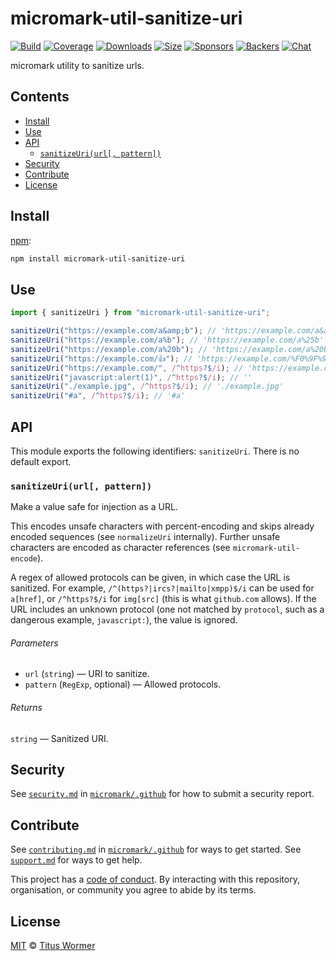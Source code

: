 # micromark-util-sanitize-uri

[![Build][build-badge]][build] [![Coverage][coverage-badge]][coverage]
[![Downloads][downloads-badge]][downloads]
[![Size][bundle-size-badge]][bundle-size]
[![Sponsors][sponsors-badge]][opencollective]
[![Backers][backers-badge]][opencollective] [![Chat][chat-badge]][chat]

micromark utility to sanitize urls.

## Contents

- [Install](#install)
- [Use](#use)
- [API](#api)
  - [`sanitizeUri(url[, pattern])`](#sanitizeuriurl-pattern)
- [Security](#security)
- [Contribute](#contribute)
- [License](#license)

## Install

[npm][npm]:

```sh
npm install micromark-util-sanitize-uri
```

## Use

```js
import { sanitizeUri } from "micromark-util-sanitize-uri";

sanitizeUri("https://example.com/a&amp;b"); // 'https://example.com/a&amp;amp;b'
sanitizeUri("https://example.com/a%b"); // 'https://example.com/a%25b'
sanitizeUri("https://example.com/a%20b"); // 'https://example.com/a%20b'
sanitizeUri("https://example.com/👍"); // 'https://example.com/%F0%9F%91%8D'
sanitizeUri("https://example.com/", /^https?$/i); // 'https://example.com/'
sanitizeUri("javascript:alert(1)", /^https?$/i); // ''
sanitizeUri("./example.jpg", /^https?$/i); // './example.jpg'
sanitizeUri("#a", /^https?$/i); // '#a'
```

## API

This module exports the following identifiers: `sanitizeUri`. There is no
default export.

### `sanitizeUri(url[, pattern])`

Make a value safe for injection as a URL.

This encodes unsafe characters with percent-encoding and skips already encoded
sequences (see `normalizeUri` internally). Further unsafe characters are encoded
as character references (see `micromark-util-encode`).

A regex of allowed protocols can be given, in which case the URL is sanitized.
For example, `/^(https?|ircs?|mailto|xmpp)$/i` can be used for `a[href]`, or
`/^https?$/i` for `img[src]` (this is what `github.com` allows). If the URL
includes an unknown protocol (one not matched by `protocol`, such as a dangerous
example, `javascript:`), the value is ignored.

###### Parameters

- `url` (`string`) — URI to sanitize.
- `pattern` (`RegExp`, optional) — Allowed protocols.

###### Returns

`string` — Sanitized URI.

## Security

See [`security.md`][securitymd] in [`micromark/.github`][health] for how to
submit a security report.

## Contribute

See [`contributing.md`][contributing] in [`micromark/.github`][health] for ways
to get started. See [`support.md`][support] for ways to get help.

This project has a [code of conduct][coc]. By interacting with this repository,
organisation, or community you agree to abide by its terms.

## License

[MIT][license] © [Titus Wormer][author]

<!-- Definitions -->

[build-badge]: https://github.com/micromark/micromark/workflows/main/badge.svg
[build]: https://github.com/micromark/micromark/actions
[coverage-badge]: https://img.shields.io/codecov/c/github/micromark/micromark.svg
[coverage]: https://codecov.io/github/micromark/micromark
[downloads-badge]: https://img.shields.io/npm/dm/micromark-util-sanitize-uri.svg
[downloads]: https://www.npmjs.com/package/micromark-util-sanitize-uri
[bundle-size-badge]: https://img.shields.io/bundlephobia/minzip/micromark-util-sanitize-uri.svg
[bundle-size]: https://bundlephobia.com/result?p=micromark-util-sanitize-uri
[sponsors-badge]: https://opencollective.com/unified/sponsors/badge.svg
[backers-badge]: https://opencollective.com/unified/backers/badge.svg
[opencollective]: https://opencollective.com/unified
[npm]: https://docs.npmjs.com/cli/install
[chat-badge]: https://img.shields.io/badge/chat-discussions-success.svg
[chat]: https://github.com/micromark/micromark/discussions
[license]: https://github.com/micromark/micromark/blob/main/license
[author]: https://wooorm.com
[health]: https://github.com/micromark/.github
[securitymd]: https://github.com/micromark/.github/blob/HEAD/security.md
[contributing]: https://github.com/micromark/.github/blob/HEAD/contributing.md
[support]: https://github.com/micromark/.github/blob/HEAD/support.md
[coc]: https://github.com/micromark/.github/blob/HEAD/code-of-conduct.md
